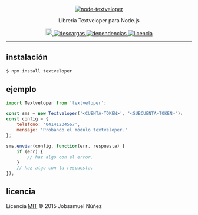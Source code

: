 <p align="center">
	<a href="http://textveloper.com/">
		<img alt="node-textveloper" src="http://i.imgur.com/c2hVKj8.png" width="auto">
	</a>
</p>
<p align="center">
    Librería Textveloper para Node.js
</p>
<p align="center">
    <a href="https://badge.fury.io/js/textveloper">
        <img src="https://badge.fury.io/js/textveloper.svg" alt="npm version" height="18">
    </a>
    <a href="https://www.npmjs.com/package/textveloper">
        <img alt="descargas" src="https://img.shields.io/npm/dt/textveloper.svg">
    </a>
    <a href="https://badge.fury.io/js/textveloper">
        <img alt="dependencias" src="https://david-dm.org/jobsamuel/node-textveloper.svg">
    </a>
    <a href="https://www.npmjs.com/package/textveloper">
        <img alt="licencia" src="https://img.shields.io/npm/l/textveloper.svg">
    </a>
</p>

----

## instalación

```bash
$ npm install textveloper
```

## ejemplo

```js
import Textveloper from 'textveloper';

const sms = new Textveloper('<CUENTA-TOKEN>', '<SUBCUENTA-TOKEN>');
const config = {
	telefono: '04141234567', 
	mensaje: 'Probando el módulo textveloper.' 
};

sms.enviar(config, function(err, respuesta) {
    if (err) {
        // haz algo con el error.
    }
    // haz algo con la respuesta.
});
```

## licencia

Licencia [MIT](http://opensource.org/licenses/MIT) :copyright: 2015 Jobsamuel Núñez